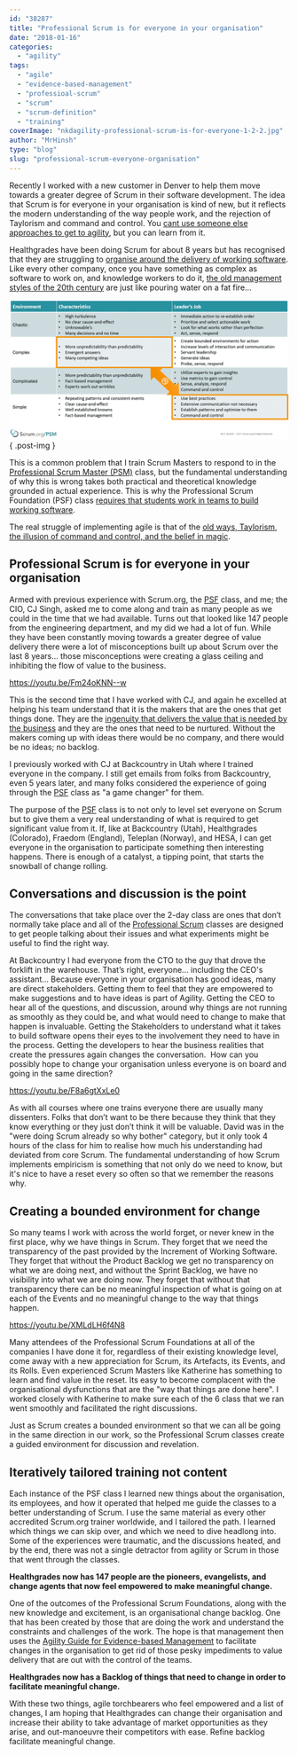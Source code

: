 ```yaml
---
id: "38287"
title: "Professional Scrum is for everyone in your organisation"
date: "2018-01-16"
categories: 
  - "agility"
tags: 
  - "agile"
  - "evidence-based-management"
  - "professioal-scrum"
  - "scrum"
  - "scrum-definition"
  - "training"
coverImage: "nkdagility-professional-scrum-is-for-everyone-1-2-2.jpg"
author: "MrHinsh"
type: "blog"
slug: "professional-scrum-everyone-organisation"
---
```


Recently I worked with a new customer in Denver to help them move towards a greater degree of Scrum in their software development. The idea that Scrum is for everyone in your organisation is kind of new, but it reflects the modern understanding of the way people work, and the rejection of Taylorism and command and control. You [cant use someone else approaches to get to agility](https://nkdagility.com/organisational-change-create-path/), but you can learn from it.

Healthgrades have been doing Scrum for about 8 years but has recognised that they are struggling to [organise around the delivery of working software](https://nkdagility.com/professional-scrum-teams-build-software-works/). Like every other company, once you have something as complex as software to work on, and knowledge workers to do it, [the old management styles of the 20th century](https://nkdagility.com/professional-organisational-change-ghana-police-service/) are just like pouring water on a fat fire…

![image](images/image-1-1.png "image")
{ .post-img }

This is a common problem that I train Scrum Masters to respond to in the [Professional Scrum Master (PSM)](https://nkdagility.com/training/courses/professional-scrum-foundations/) class, but the fundamental understanding of why this is wrong takes both practical and theoretical knowledge grounded in actual experience. This is why the Professional Scrum Foundation (PSF) class [requires that students work in teams to build working software](https://nkdagility.com/professional-scrum-training-ghana-police-service/).

The real struggle of implementing agile is that of the [old ways, Taylorism, the illusion of command and control, and the belief in magic](https://nkdagility.com/professional-organisational-change-ghana-police-service/).

## Professional Scrum is for everyone in your organisation

Armed with previous experience with Scrum.org, the [PSF](https://nkdagility.com/training/courses/professional-scrum-foundations/) class, and me; the CIO, CJ Singh, asked me to come along and train as many people as we could in the time that we had available. Turns out that looked like 147 people from the engineering department, and my did we had a lot of fun. While they have been constantly moving towards a greater degree of value delivery there were a lot of misconceptions built up about Scrum over the last 8 years… those misconceptions were creating a glass ceiling and inhibiting the flow of value to the business.

https://youtu.be/Fm24oKNN--w

This is the second time that I have worked with CJ, and again he excelled at helping his team understand that it is the makers that are the ones that get things done. They are the [ingenuity that delivers the value that is needed by the business](https://nkdagility.com/backlog-not-refined-wrong/) and they are the ones that need to be nurtured. Without the makers coming up with ideas there would be no company, and there would be no ideas; no backlog.

I previously worked with CJ at Backcountry in Utah where I trained everyone in the company. I still get emails from folks from Backcountry, even 5 years later, and many folks considered the experience of going through the [PSF](https://nkdagility.com/training/courses/professional-scrum-foundations/) class as "a game changer" for them.

The purpose of the [PSF](https://nkdagility.com/training/courses/professional-scrum-foundations/) class is to not only to level set everyone on Scrum but to give them a very real understanding of what is required to get significant value from it. If, like at Backcountry (Utah), Healthgrades (Colorado), Fraedom (England), Teleplan (Norway), and HESA, I can get everyone in the organisation to participate something then interesting happens. There is enough of a catalyst, a tipping point, that starts the snowball of change rolling.

## Conversations and discussion is the point

The conversations that take place over the 2-day class are ones that don’t normally take place and all of the [Professional Scrum](https://nkdagility.com/training/scrum-training/) classes are designed to get people talking about their issues and what experiments might be useful to find the right way.

At Backcountry I had everyone from the CTO to the guy that drove the forklift in the warehouse. That’s right, everyone… including the CEO's assistant… Because everyone in your organisation has good ideas, many are direct stakeholders. Getting them to feel that they are empowered to make suggestions and to have ideas is part of Agility. Getting the CEO to hear all of the questions, and discussion, around why things are not running as smoothly as they could be, and what would need to change to make that happen is invaluable. Getting the Stakeholders to understand what it takes to build software opens their eyes to the involvement they need to have in the process. Getting the developers to hear the business realities that create the pressures again changes the conversation.  How can you possibly hope to change your organisation unless everyone is on board and going in the same direction?

https://youtu.be/F8a6gtXxLe0

As with all courses where one trains everyone there are usually many dissenters. Folks that don’t want to be there because they think that they know everything or they just don’t think it will be valuable. David was in the "were doing Scrum already so why bother" category, but it only took 4 hours of the class for him to realise how much his understanding had deviated from core Scrum. The fundamental understanding of how Scrum implements empiricism is something that not only do we need to know, but it's nice to have a reset every so often so that we remember the reasons why.

## Creating a bounded environment for change

So many teams I work with across the world forget, or never knew in the first place, why we have things in Scrum. They forget that we need the transparency of the past provided by the Increment of Working Software. They forget that without the Product Backlog we get no transparency on what we are doing next, and without the Sprint Backlog, we have no visibility into what we are doing now. They forget that without that transparency there can be no meaningful inspection of what is going on at each of the Events and no meaningful change to the way that things happen.

https://youtu.be/XMLdLH6f4N8

Many attendees of the Professional Scrum Foundations at all of the companies I have done it for, regardless of their existing knowledge level, come away with a new appreciation for Scrum, its Artefacts, its Events, and its Rolls. Even experienced Scrum Masters like Katherine has something to learn and find value in the reset. Its easy to become complacent with the organisational dysfunctions that are the "way that things are done here". I worked closely with Katherine to make sure each of the 6 class that we ran went smoothly and facilitated the right discussions.

Just as Scrum creates a bounded environment so that we can all be going in the same direction in our work, so the Professional Scrum classes create a guided environment for discussion and revelation.

## Iteratively tailored training not content

Each instance of the PSF class I learned new things about the organisation, its employees, and how it operated that helped me guide the classes to a better understanding of Scrum. I use the same material as every other accredited Scrum.org trainer worldwide, and I tailored the path. I learned which things we can skip over, and which we need to dive headlong into. Some of the experiences were traumatic, and the discussions heated, and by the end, there was not a single detractor from agility or Scrum in those that went through the classes.

**Healthgrades now has 147 people are the pioneers, evangelists, and change agents that now feel empowered to make meaningful change.**

One of the outcomes of the Professional Scrum Foundations, along with the new knowledge and excitement, is an organisational change backlog. One that has been created by those that are doing the work and understand the constraints and challenges of the work. The hope is that management then uses the [Agility Guide for Evidence-based Management](https://www.scrum.org/resources/agility-guide-evidence-based-change) to facilitate changes in the organisation to get rid of those pesky impediments to value delivery that are out with the control of the teams.

**Healthgrades now has a Backlog of things that need to change in order to facilitate meaningful change.**

With these two things, agile torchbearers who feel empowered and a list of changes, I am hoping that Healthgrades can change their organisation and increase their ability to take advantage of market opportunities as they arise, and out-manoeuvre their competitors with ease. Refine backlog facilitate meaningful change.


